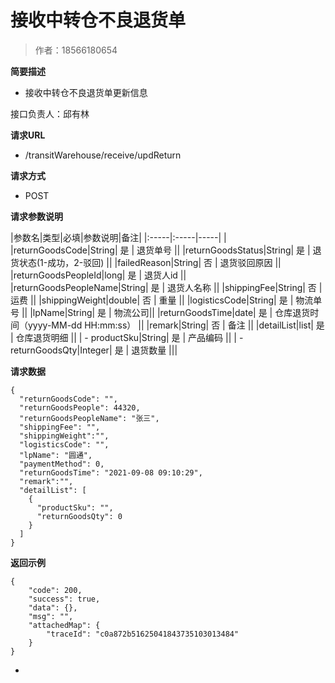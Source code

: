 # 接收中转仓不良退货单

> 作者：18566180654

**简要描述**

- 接收中转仓不良退货单更新信息

接口负责人：邱有林

**请求URL**
- /transitWarehouse/receive/updReturn


**请求方式**
- POST

**请求参数说明**

|参数名|类型|必填|参数说明|备注|
|:-----|:-----|-----| |
|returnGoodsCode|String| 是 | 退货单号 ||
|returnGoodsStatus|String| 是 | 退货状态(1-成功，2-驳回) ||
|failedReason|String| 否 | 退货驳回原因 ||
|returnGoodsPeopleId|long| 是 | 退货人id ||
|returnGoodsPeopleName|String| 是 | 退货人名称 ||
|shippingFee|String| 否 | 运费 ||
|shippingWeight|double| 否 | 重量 ||
|logisticsCode|String| 是 | 物流单号 ||
|lpName|String| 是 | 物流公司||
|returnGoodsTime|date| 是 | 仓库退货时间（yyyy-MM-dd HH:mm:ss） ||
|remark|String| 否 | 备注 ||
|detailList|list| 是 | 仓库退货明细 ||
| - productSku|String| 是 | 产品编码 ||
| - returnGoodsQty|Integer| 是 | 退货数量 |||


**请求数据**
```
{
  "returnGoodsCode": "",
  "returnGoodsPeople": 44320,
  "returnGoodsPeopleName": "张三",
  "shippingFee": "",
  "shippingWeight":"",
  "logisticsCode": "",
  "lpName": "圆通",
  "paymentMethod": 0,
  "returnGoodsTime": "2021-09-08 09:10:29",
  "remark":"",
  "detailList": [
    {
      "productSku": "",
      "returnGoodsQty": 0
    }
  ]
}

```


**返回示例**

```
{
    "code": 200,
    "success": true,
    "data": {},
    "msg": "",
    "attachedMap": {
        "traceId": "c0a872b51625041843735103013484"
    }
}
```

-